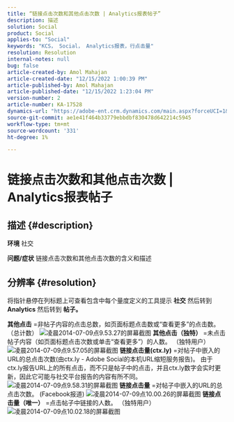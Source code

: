```yaml
---
title: “链接点击次数和其他点击次数 | Analytics报表帖子”
description: 描述
solution: Social
product: Social
applies-to: "Social"
keywords: "KCS， Social， Analytics报表，行点击量"
resolution: Resolution
internal-notes: null
bug: false
article-created-by: Amol Mahajan
article-created-date: "12/15/2022 1:00:39 PM"
article-published-by: Amol Mahajan
article-published-date: "12/15/2022 1:23:04 PM"
version-number: 2
article-number: KA-17528
dynamics-url: "https://adobe-ent.crm.dynamics.com/main.aspx?forceUCI=1&pagetype=entityrecord&etn=knowledgearticle&id=c7533577-787c-ed11-81ac-6045bd006b4b"
source-git-commit: ae1e41f464b33779ebbdbf830478d642214c5945
workflow-type: tm+mt
source-wordcount: '331'
ht-degree: 1%

---
```


# 链接点击次数和其他点击次数 | Analytics报表帖子

## 描述 {#description}

<b>环境</b>
社交


<b>问题/症状</b>
链接点击次数和其他点击次数的含义和描述


## 分辨率 {#resolution}


将指针悬停在列标题上可查看包含中每个量度定义的工具提示 <b>社交</b> 然后转到 <b>Analytics</b> 然后转到 <b>帖子。</b>

<b>其他点击</b> =非帖子内容的点击总数，如页面标题点击数或“查看更多”的点击数。 （总计数）
![凌晨2014-07-09点9.53.27的屏幕截图](https://helpx.adobe.com/content/dam/help/en/social/kb/link-clicks-click-definitions/jcr%3acontent/main-pars/image/Screen%20Shot%202014-07-09%20at%209.53.27%20AM.png "凌晨2014-07-09点9.53.27的屏幕截图")
<b>其他点击（独特）</b> =未点击帖子内容（如页面标题点击次数或单击“查看更多”）的人数。 （独特用户）
![凌晨2014-07-09点9.57.05的屏幕截图](https://helpx.adobe.com/content/dam/help/en/social/kb/link-clicks-click-definitions/jcr%3acontent/main-pars/image_0/Screen%20Shot%202014-07-09%20at%209.57.05%20AM.png "凌晨2014-07-09点9.57.05的屏幕截图")
<b>链接点击量(ctx.ly)</b> =对帖子中嵌入的URL的总点击次数(由ctx.ly - Adobe Social的本机URL缩短服务报告)。 由于ctx.ly报告URL上的所有点击，而不只是帖子中的点击，并且ctx.ly数字会实时更新，因此它可能与社交平台报告的内容有所不同。
![凌晨2014-07-09点9.58.31的屏幕截图](https://helpx.adobe.com/content/dam/help/en/social/kb/link-clicks-click-definitions/jcr%3acontent/main-pars/image_1/Screen%20Shot%202014-07-09%20at%209.58.31%20AM.png "凌晨2014-07-09点9.58.31的屏幕截图")
<b>链接点击量</b> =对帖子中嵌入的URL的总点击次数。 (Facebook报道)
![凌晨2014-07-09点10.00.26的屏幕截图](https://helpx.adobe.com/content/dam/help/en/social/kb/link-clicks-click-definitions/jcr%3acontent/main-pars/image_2/Screen%20Shot%202014-07-09%20at%2010.00.26%20AM.png "凌晨2014-07-09点10.00.26的屏幕截图")
<b>链接点击量（唯一）</b> =点击帖子中链接的人数。 （独特用户）
![凌晨2014-07-09点10.02.18的屏幕截图](https://helpx.adobe.com/content/dam/help/en/social/kb/link-clicks-click-definitions/jcr%3acontent/main-pars/image_3/Screen%20Shot%202014-07-09%20at%2010.02.18%20AM.png "凌晨2014-07-09点10.02.18的屏幕截图")